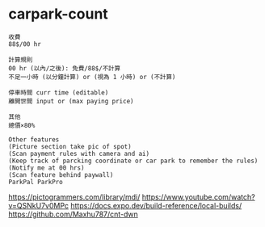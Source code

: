 # carpark-count

```
收費
88$/00 hr
```

```
計算規則
00 hr (以內/之後): 免費/88$/不計算
不足一小時 (以分鐘計算) or (視為 1 小時) or (不計算)
```

```
停車時間 curr time (editable)
離開世間 input or (max paying price)
```

```
其他
總價×80%
```

```
Other features
(Picture section take pic of spot)
(Scan payment rules with camera and ai)
(Keep track of parcking coordinate or car park to remember the rules)
(Notify me at 00 hrs)
(Scan feature behind paywall)
ParkPal ParkPro
```

https://pictogrammers.com/library/mdi/
https://www.youtube.com/watch?v=QSNkU7v0MPc
https://docs.expo.dev/build-reference/local-builds/
https://github.com/Maxhu787/cnt-dwn
